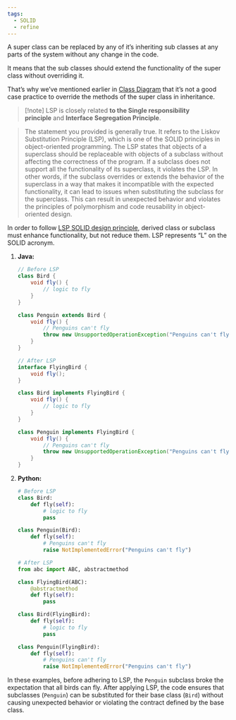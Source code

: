```yaml
---
tags:
  - SOLID
  - refine
---
```

A super class can be replaced by any of it’s inheriting sub classes at any parts of the system without any change in the code.

It means that the sub classes should extend the functionality of the super class without overriding it.

That’s why we’ve mentioned earlier in [Class Diagram](https://medium.com/omarelgabrys-blog/e7535090824c) that it’s not a good case practice to override the methods of the super class in inheritance.

>[!note] LSP is closely related **to the Single responsibility principle** and **Interface Segregation Principle**.

> The statement you provided is generally true. It refers to the Liskov Substitution Principle (LSP), which is one of the SOLID principles in object-oriented programming. The LSP states that objects of a superclass should be replaceable with objects of a subclass without affecting the correctness of the program.
> If a subclass does not support all the functionality of its superclass, it violates the LSP. In other words, if the subclass overrides or extends the behavior of the superclass in a way that makes it incompatible with the expected functionality, it can lead to issues when substituting the subclass for the superclass. This can result in unexpected behavior and violates the principles of polymorphism and code reusability in object-oriented design.



In order to follow [LSP SOLID design principle](https://click.linksynergy.com/deeplink?id=JVFxdTr9V80&mid=39197&murl=https%3A%2F%2Fwww.udemy.com%2Fsolid-principles-object-oriented-design-architecture%2F), derived class or subclass must enhance functionality, but not reduce them. LSP represents “L” on the SOLID acronym.




1. **Java:**
   ```java
   // Before LSP
   class Bird {
       void fly() {
           // logic to fly
       }
   }
   
   class Penguin extends Bird {
       void fly() {
           // Penguins can't fly
           throw new UnsupportedOperationException("Penguins can't fly");
       }
   }
   
   // After LSP
   interface FlyingBird {
       void fly();
   }
   
   class Bird implements FlyingBird {
       void fly() {
           // logic to fly
       }
   }
   
   class Penguin implements FlyingBird {
       void fly() {
           // Penguins can't fly
           throw new UnsupportedOperationException("Penguins can't fly");
       }
   }
   ```

2. **Python:**
   ```python
   # Before LSP
   class Bird:
       def fly(self):
           # logic to fly
           pass
   
   class Penguin(Bird):
       def fly(self):
           # Penguins can't fly
           raise NotImplementedError("Penguins can't fly")
   
   # After LSP
   from abc import ABC, abstractmethod
   
   class FlyingBird(ABC):
       @abstractmethod
       def fly(self):
           pass
   
   class Bird(FlyingBird):
       def fly(self):
           # logic to fly
           pass
   
   class Penguin(FlyingBird):
       def fly(self):
           # Penguins can't fly
           raise NotImplementedError("Penguins can't fly")
   ```

In these examples, before adhering to LSP, the `Penguin` subclass broke the expectation that all birds can fly. After applying LSP, the code ensures that subclasses (`Penguin`) can be substituted for their base class (`Bird`) without causing unexpected behavior or violating the contract defined by the base class.
